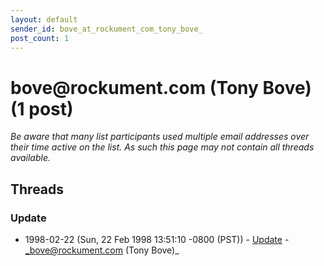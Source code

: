 ```yaml
---
layout: default
sender_id: bove_at_rockument_com_tony_bove_
post_count: 1
---
```


# bove<span>@</span>rockument.com (Tony Bove) (1 post)

_Be aware that many list participants used multiple email addresses over their time active on the list. As such this page may not contain all threads available._

## Threads

### Update
+ 1998-02-22 (Sun, 22 Feb 1998 13:51:10 -0800 (PST)) - [Update](/archive/1998/02/922804397eb0e2d121b7842db7dc8eef599ece3240c48af5973f560d1cd97673) - _bove@rockument.com (Tony Bove)_

